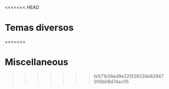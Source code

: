 <<<<<<< HEAD
# Temas diversos

=======

# Miscellaneous
>>>>>>> fe571b36ed9e225f29239e82947005b08d74ac05
